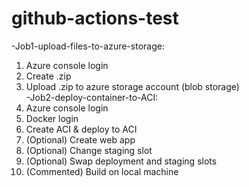 # github-actions-test
-Job1-upload-files-to-azure-storage:    
1. Azure console login
2. Create .zip
3. Upload .zip to azure storage account (blob storage)    
-Job2-deploy-container-to-ACI:
1. Azure console login
2. Docker login
3. Create ACI & deploy to ACI
4. (Optional) Create web app
5. (Optional) Change staging slot
6. (Optional) Swap deployment and staging slots
7. (Commented) Build on local machine
